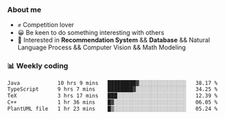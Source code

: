 ### About me

- ✊ Competition lover
- 😀 Be keen to do something interesting with others
- 🎈 Interested in **Recommendation System** && **Database** && Natural Language Process && Computer Vision && Math Modeling


### 📊 Weekly coding
<!--START_SECTION:waka-->

```txt
Java            10 hrs 9 mins   █████████▓░░░░░░░░░░░░░░░   38.17 %
TypeScript      9 hrs 7 mins    ████████▓░░░░░░░░░░░░░░░░   34.25 %
TeX             3 hrs 17 mins   ███░░░░░░░░░░░░░░░░░░░░░░   12.39 %
C++             1 hr 36 mins    █▓░░░░░░░░░░░░░░░░░░░░░░░   06.05 %
PlantUML file   1 hr 23 mins    █▒░░░░░░░░░░░░░░░░░░░░░░░   05.24 %
```

<!--END_SECTION:waka-->

